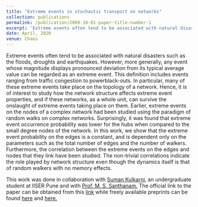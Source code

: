 ```yaml
---
title: "Extreme events in stochastic transport on networks"
collection: publications
permalink: /publication/2009-10-01-paper-title-number-1
excerpt: 'Extreme events often tend to be associated with natural disasters such as the floods, droughts and earthquakes. However, more generally, any event whose magnitude displays pronounced deviation from its typical average value can be regarded as an extreme event. This definition includes events ranging from traffic congestion to powerblack-outs. In particular, many of these extreme events take place on the topology of a network. Hence, it is of interest  to study how the network structure affects extreme event properties, and if these networks, as a whole unit, can survive the onslaught of extreme events taking place on them. Using the paradigm of random walks on complex networks, in this work we study the extreme events that occur on the edges of networks. Furthermore, we investigate the correlations between the extreme events on the edges, and the nodes that they link. The  non-trivial correlations indicate the role played by network structure even though the dynamics itself is memoryless.'
date: April, 2020
venue: Chaos
---
```


Extreme events often tend to be associated with natural disasters such as the floods, droughts and earthquakes. However, more generally, any event whose magnitude displays pronounced deviation from its typical average value can be regarded as an extreme event. This definition includes events ranging from traffic congestion to powerblack-outs. In particular, many of these extreme events take place on the topology of a network. Hence, it is of interest  to study how the network structure affects extreme event properties, and if these networks, as a whole unit, can survive the onslaught of extreme events taking place on them. Earlier, extreme  events  on the nodes of a complex network had been studied using the paradigm of random walks on complex networks. Surprisingly, it was found that extreme event occurrence probability was lower for the hubs when compared to the small degree nodes of the network. In this work, we show that the extreme event probability on the edges is a constant,  and is dependent only on the parameters such as the total number of edges and the number of walkers. Furthermore, the correlation between the extreme events on the edges and nodes that they link have been studied. The  non-trivial correlations indicate the role played by network structure even though the dynamics itself is that of random walkers with no memory effects. 

This work was done in collaboration with [Suman Kulkarni](https://www.researchgate.net/profile/Suman_Kulkarni), an undergraduate student at IISER Pune and with [Prof. M. S. Santhanam.](https://www.researchgate.net/profile/M_Santhanam) The official link to the paper can be obtained from this [link](https://aip.scitation.org/doi/10.1063/1.5139018) while freely available preprints can be found [here](https://www.researchgate.net/publication/337316361_Extreme_events_in_stochastic_transport_on_networks) and [here.](https://arxiv.org/abs/1911.09335)



